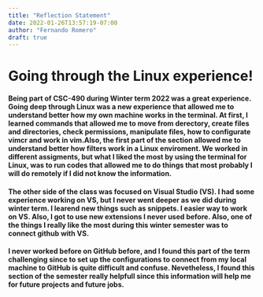 ```yaml
---
title: "Reflection Statement"
date: 2022-01-26T13:57:19-07:00
author: "Fernando Romero"
draft: true
---
```

# Going through the Linux experience!
#### Being part of CSC-490 during Winter term 2022 was a great experience. Going deep through Linux was a new experience that allowed me to understand better how my own machine works in the terminal. At first, I learned commands that allowed me to move from derectory, create files and directories, check permissions, manipulate files, how to configurate vimcr and work in vim.Also, the first part of the section allowed me to understand better how filters work in a Linux enviroment. We worked in different assigments, but what I liked the most by using the terminal for Linux, was to run codes that allowed me to  do things that most probably I will do remotely if I did not know the information.

#### The other side of the class was focused on Visual Studio (VS). I had some experience working on VS, but I never went deeper as we did during winter term. I learend new things such as snippets. I easier way to work on VS. Also, I got to use new extensions I never used before. Also, one of the things I really like the most during this winter semester was to connect github with VS. 
#### I never worked before on GitHub before, and I found this part of the term challenging since to set up the configurations to connect from my local machine to GitHub is quite difficult and confuse. Nevetheless, I found this section of the semester really helpfull since this information will help me for future projects and future jobs.


